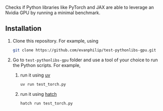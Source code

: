 Checks if Python libraries like PyTorch and JAX are able to leverage an Nvidia GPU by running a minimal benchmark.

## Installation

1. Clone this repository. For example, using
    ```bash
    git clone https://github.com/evanphilip/test-pythonlibs-gpu.git
    ```
    
2. Go to `test-pythonlibs-gpu` folder and use a tool of your choice to run the Python scripts. For example,
    
    1. run it using [uv](https://docs.astral.sh/uv/)
        ```bash
        uv run test_torch.py
        ```

    2. run it using [hatch](https://hatch.pypa.io/latest/)
        ```bash
        hatch run test_torch.py
        ```
